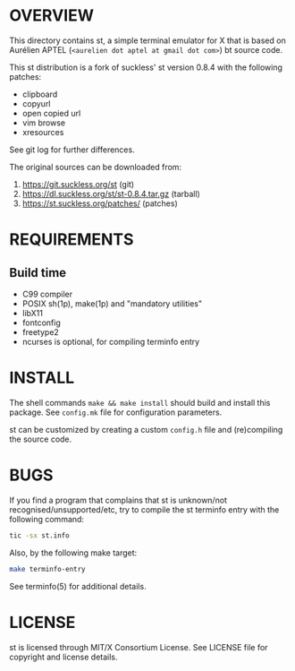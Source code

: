 OVERVIEW
========

This directory contains st, a simple terminal emulator for X that is
based on Aurélien APTEL (`<aurelien dot aptel at gmail dot com>`) bt
source code.

This st distribution is a fork of suckless' st version 0.8.4 with the
following patches:
  * clipboard
  * copyurl
  * open copied url
  * vim browse
  * xresources

See git log for further differences.

The original sources can be downloaded from:
  1. https://git.suckless.org/st                 (git)
  2. https://dl.suckless.org/st/st-0.8.4.tar.gz  (tarball)
  3. https://st.suckless.org/patches/            (patches)


REQUIREMENTS
============

Build time
----------
  * C99 compiler
  * POSIX sh(1p), make(1p) and "mandatory utilities"
  * libX11
  * fontconfig
  * freetype2
  * ncurses is optional, for compiling terminfo entry


INSTALL
=======

The shell commands `make && make install` should build and install this
package.  See `config.mk` file for configuration parameters.

st can be customized by creating a custom `config.h` file and
(re)compiling the source code.


BUGS
====

If you find a program that complains that st is unknown/not
recognised/unsupported/etc, try to compile the st terminfo entry with
the following command:

```sh
tic -sx st.info
```

Also, by the following make target:

```sh
make terminfo-entry
```

See terminfo(5) for additional details.


LICENSE
=======

st is licensed through MIT/X Consortium License.
See LICENSE file for copyright and license details.
